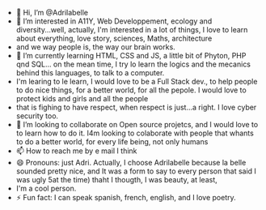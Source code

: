 - 👋 Hi, I’m @Adrilabelle
- 👀 I’m interested in A11Y, Web Developpement, ecology and diversity...well, actually, I'm interested in a lot of things, I love to learn about everything, love story, sciences, Maths, architecture
- and we way people is, the way our brain works.
- 🌱 I’m currently learning HTML, CSS and JS, a little bit of Phyton, PHP qnd SQL... on the mean time, I try lo learn the logics and the mecanics behind this languages, to talk to a computer.
-  I'm learing to le learn, I would love to be a Full Stack dev., to help people to do nice things, for a better world, for all the pepole. I would love to protect kids and girls and all the people
-  that is fighing to have respect, when respect is just...a right. I love cyber security too.
- 💞️ I’m looking to collaborate on Open source projetcs, and I would love to to learn how to do it. I4m looking to colaborate with people that whants to do a better world, for every life being, not only humans
- 📫 How to reach me by e mail I think
- 😄 Pronouns: just Adri. Actually, I choose Adrilabelle because la belle sounded pretty nice, and It was a form to say to every person that said I was ugly 5at the time) thaht I thougth, I was beauty, at least,
- I'm a cool person.
- ⚡ Fun fact: I can speak spanish, french, english, and I love poetry. 

<!---
Adrilabelle/Adrilabelle is a ✨ special ✨ repository because its `README.md` (this file) appears on your GitHub profile.
You can click the Preview link to take a look at your changes.
--->
